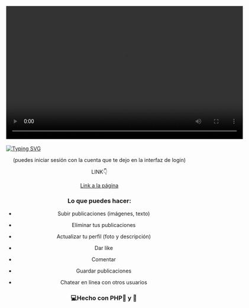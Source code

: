 <div id="header" align="center">
     <video width="640" height="360" controls>
        <source src="videos/mi_video.mp4" type="video/mp4">
     </video>
</div>
<br>
<a href="https://git.io/typing-svg"><img src="https://readme-typing-svg.demolab.com?font=Fira+Code&weight=600&size=30&duration=4000&pause=500&color=F75EAC&width=435&lines=Red+Social+%F0%9F%92%BB;PHP+Mysql+AJAX" alt="Typing SVG" /></a>




<div id="badge" align="center">
  <p>(puedes iniciar sesión con la cuenta que te dejo en la interfaz de login)</p>
  <p>LINK👇 </p>
  <a href="https://edenredsocialbook.000webhostapp.com/red_social/auth/login.php" target="_blank">
  Link a la página<a/>
    
<div/>

### Lo que puedes hacer:
- Subir publicaciones (imágenes, texto)
- Eliminar tus publicaciones
- Actualizar tu perfil (foto y descripción)
- Dar like
- Comentar
- Guardar publicaciones
- Chatear en línea con otros usuarios



  <h3 align="center">
    💻Hecho con PHP🐘 y 💝 
  <h3/>

